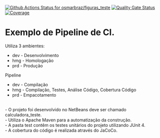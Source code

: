 [![Github Actions Status for osmarbraz/figuras_teste](https://github.com/osmarbraz/figuras_teste/workflows/Integra%C3%A7%C3%A3o%20continua%20de%20Java%20com%20Maven/badge.svg)](https://github.com/osmarbraz/figuras_teste/actions) 
[![Quality Gate Status](https://sonarcloud.io/api/project_badges/measure?project=osmarbraz_figuras_teste&metric=alert_status)](https://sonarcloud.io/summary/new_code?id=osmarbraz_figuras_teste)
[![Coverage](https://sonarcloud.io/api/project_badges/measure?project=osmarbraz_figuras_teste&metric=coverage)](https://sonarcloud.io/component_measures?id=osmarbraz_figuras_teste&metric=coverage)

# Exemplo de Pipeline de CI.

Utiliza 3 ambientes:
- dev - Desenvolvimento
- hmg - Homologação
- prd - Produção

Pipeline 
- dev - Compilação 
- hmg - Compilação, Testes, Análise Código, Cobertura Código
- prd - Empacotamento

<br>
- O projeto foi desenvolvido no NetBeans deve ser chamado calculadora_teste.<br>
- Utiliza o Apache Maven para a automatização da construção.<br>
- A pasta test contêm os testes unitários do projeto utilizando JUnit 4.<br>
- A cobertura do código é realizada através do JaCoCo.<br>
